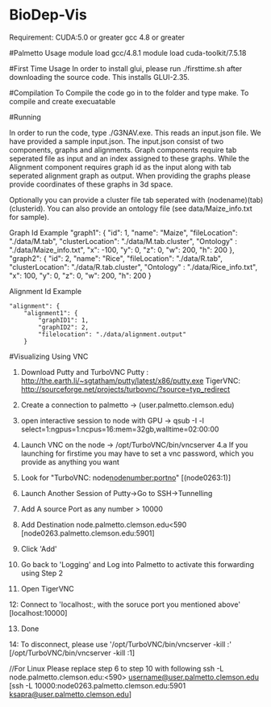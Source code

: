 # BioDep-Vis

Requirement: 
CUDA:5.0 or greater
gcc 4.8 or greater

#Palmetto Usage
module load gcc/4.8.1
module load cuda-toolkit/7.5.18

#First Time Usage
In order to install glui, please run ./firsttime.sh after downloading the source code. This installs GLUI-2.35.

#Compilation
To Compile the code go in to the folder and type make. To compile and create execuatable

#Running

In order to run the code, type ./G3NAV.exe. This reads an input.json file. We have provided a sample input.json. 
The input.json consist of two components, graphs and alignments. Graph components require tab seperated file as input and an index assigned to these graphs. While the Alignment component requires graph id as the input along with tab seperated alignment graph as output. When providing the graphs please provide coordinates of these graphs in 3d space.

Optionally you can provide a cluster file tab seperated with (nodename)(tab)(clusterid). You can also provide an ontology file (see data/Maize_info.txt for sample).

Graph Id Example
        "graph1": {
            "id": 1,
            "name": "Maize",
            "fileLocation": "./data/M.tab",
            "clusterLocation": "./data/M.tab.cluster",
            "Ontology" : "./data/Maize_info.txt",
            "x": -100,
            "y": 0,
            "z": 0,
            "w": 200,
            "h": 200
        },
        "graph2": {
            "id": 2,
            "name": "Rice",
            "fileLocation": "./data/R.tab",
            "clusterLocation": "./data/R.tab.cluster",
            "Ontology" : "./data/Rice_info.txt",
            "x": 100,
            "y": 0,
            "z": 0,
            "w": 200,
            "h": 200
        }



Alignment Id Example

    "alignment": {
        "alignment1": {
            "graphID1": 1,
            "graphID2": 2,
            "filelocation": "./data/alignment.output"
        }


#Visualizing Using VNC

1. Download Putty  and TurboVNC
Putty : http://the.earth.li/~sgtatham/putty/latest/x86/putty.exe
TigerVNC: http://sourceforge.net/projects/turbovnc/?source=typ_redirect

2. Create a connection to palmetto -> (user.palmetto.clemson.edu)

3. open interactive session to node with GPU -> qsub -I -l select=1:ngpus=1:ncpus=16:mem=32gb,walltime=02:00:00

4. Launch VNC on the node -> /opt/TurboVNC/bin/vncserver
4.a If you launching for firstime you may have to set a vnc password, which you provide as anything you want

5. Look for "TurboVNC: node<nodenumber:portno>"  [(node0263:1)]

6. Launch Another Session of Putty->Go to SSH->Tunnelling

7. Add A source Port as any number > 10000

8. Add Destination node<nodenumber>.palmetto.clemson.edu<590<portno> [node0263.palmetto.clemson.edu:5901]

9. Click 'Add'

10. Go back to 'Logging' and Log into Palmetto to activate this forwarding using Step 2

11. Open TigerVNC

12: Connect to 'localhost:<source port>, with the soruce port you mentioned above'  [localhost:10000]

13. Done

14: To disconnect, please use '/opt/TurboVNC/bin/vncserver  -kill :<portno>' [/opt/TurboVNC/bin/vncserver  -kill :1]

//For Linux Please replace step 6 to step 10 with following
ssh -L <sourceport> node<nodenumber>.palmetto.clemson.edu:<590<portno>> username@user.palmetto.clemson.edu      [ssh -L 10000:node0263.palmetto.clemson.edu:5901  ksapra@user.palmetto.clemson.edu]



